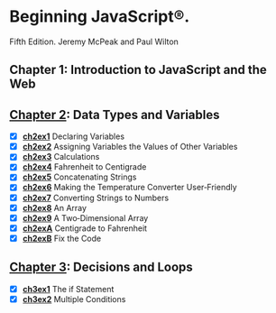 # Beginning JavaScript®. 
Fifth Edition. Jeremy McPeak and Paul Wilton
## Chapter 1: Introduction to JavaScript and the Web
## [Chapter 2](Chapter2): Data Types and Variables
- [x] **[ch2ex1](Chapter2/ch2ex1.html)** Declaring Variables
- [x] **[ch2ex2](Chapter2/ch2ex2.html)** Assigning Variables the Values of Other Variables
- [x] **[ch2ex3](Chapter2/ch2ex3.html)** Calculations
- [x] **[ch2ex4](Chapter2/ch2ex4.html)** Fahrenheit to Centigrade
- [x] **[ch2ex5](Chapter2/ch2ex5.html)** Concatenating Strings
- [x] **[ch2ex6](Chapter2/ch2ex6.html)** Making the Temperature Converter User‐Friendly
- [x] **[ch2ex7](Chapter2/ch2ex7.html)** Converting Strings to Numbers
- [x] **[ch2ex8](Chapter2/ch2ex8.html)** An Array
- [x] **[ch2ex9](Chapter2/ch2ex9.html)** A Two‐Dimensional Array
- [x] **[ch2exA](Chapter2/ch2exA.html)** Centigrade to Fahrenheit
- [x] **[ch2exB](Chapter2/ch2exB.html)** Fix the Code
## [Chapter 3](Chapter3): Decisions and Loops
- [x] **[ch3ex1](Chapter3/ch3ex1.html)** The if Statement
- [x] **[ch3ex2](Chapter3/ch3ex2.html)** Multiple Conditions
